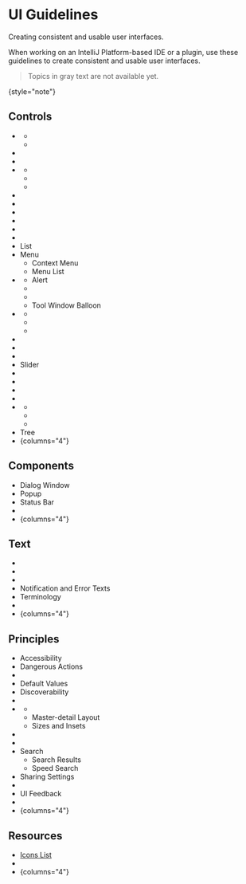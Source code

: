 <!-- Copyright 2000-2024 JetBrains s.r.o. and contributors. Use of this source code is governed by the Apache 2.0 license. -->

# UI Guidelines

<link-summary>Creating consistent and usable user interfaces.</link-summary>

When working on an IntelliJ Platform-based IDE or a plugin, use these guidelines to create consistent and usable user interfaces.

> Topics in <format color="Gray">gray text</format> are not available yet.
>
{style="note"}

## Controls

- [](button.topic)
    - [](built_in_button.md)
    - [](split_button.md)
- [](checkbox.md)
- [](combo_box.md)
- [](context_help.md)
    - [](inline_help_text.md)
    - [](tooltip.md)
    - [](empty_state.md)
- [](description_text.md)
- [](drop_down.md)
- [](got_it_tooltip.md)
- [](group_header.md)
- [](input_field.md)
- [](link.md)
- <format color="Gray">List</format>
- <format color="Gray">Menu</format>
    - <format color="Gray">Context Menu</format>
    - <format color="Gray">Menu List</format>
- [](notification_types.md)
    - <format color="Gray">Alert</format>
    - [](balloon.md)
    - [](banner.md)
    - <format color="Gray">Tool Window Balloon</format>
- [](progress_indicators.md)
    - [](loader.md)
    - [](progress_bar.md)
    - [](progress_text.md)
- [](radio_button.md)
- [](scrollbar.md)
- [](search_field.md)
- <format color="Gray">Slider</format>
- [](table.md)
- [](tabs.md)
- [](text_area.md)
- [](toggle_button.md)
- [](toolbar.md)
    - [](icon_button.md)
    - [](split_icon_button.md)
    - [](toolbar_drop_down.md)
- <format color="Gray">Tree</format>
- {columns="4"}

## Components

- <format color="Gray">Dialog Window</format>
- <format color="Gray">Popup</format>
- <format color="Gray">Status Bar</format>
- [](tool_window.md)
- {columns="4"}

## Text

- [](capitalization.md)
- [](inspections.md)
- [](punctuation.md)
- <format color="Gray">Notification and Error Texts</format>
- <format color="Gray">Terminology</format>
- [](writing_short.md)
- {columns="4"}

## Principles

- <format color="Gray">Accessibility</format>
- <format color="Gray">Dangerous Actions</format>
- [](data_formats.md)
- <format color="Gray">Default Values</format>
- <format color="Gray">Discoverability</format>
- [](icons_style.md)
- [](layout.md)
    - [](groups_of_controls.md)
    - <format color="Gray">Master-detail Layout</format>
    - <format color="Gray">Sizes and Insets</format>
- [](mnemonics.md)
- [](platform_theme_colors.md)
- <format color="Gray">Search</format>
    - <format color="Gray">Search Results</format>
    - <format color="Gray">Speed Search</format>
- <format color="Gray">Sharing Settings</format>
- [](typography.md)
- <format color="Gray">UI Feedback</format>
- [](validation_errors.md)
- {columns="4"}

## Resources

- [Icons List](https://jetbrains.design/intellij/resources/icons_list/)
- [](UI_kit.md)
- {columns="4"}
